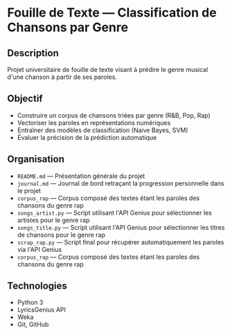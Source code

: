 # Fouille de Texte — Classification de Chansons par Genre

## Description
Projet universitaire de fouille de texte visant à prédire le genre musical d'une chanson à partir de ses paroles.

## Objectif
- Construire un corpus de chansons triées par genre (R&B, Pop, Rap)
- Vectoriser les paroles en représentations numériques
- Entraîner des modèles de classification (Naive Bayes, SVM)
- Évaluer la précision de la prédiction automatique

## Organisation
- `README.md` — Présentation générale du projet
- `journal.md` — Journal de bord retraçant la progression personnelle dans le projet
- `corpus_rap` — Corpus composé des textes étant les paroles des chansons du genre rap
- `songs_artist.py` — Script utilisant l'API Genius pour sélectionner les artistes pour le genre rap
- `songs_title.py` — Script utilisant l'API Genius pour sélectionner les titres de chansons pour le genre rap
- `scrap_rap.py` — Script final pour récupérer automatiquement les paroles via l'API Genius
- `corpus_rap` — Corpus composé des textes étant les paroles des chansons du genre rap

## Technologies
- Python 3
- LyricsGenius API
- Weka
- Git, GitHub
